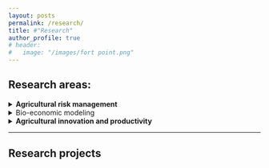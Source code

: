 ```yaml
---
layout: posts
permalink: /research/
title: #"Research"
author_profile: true
# header:
#   image: "/images/fort point.png"
---
```


## Research areas:  

<details>
<summary><b>Agricultural risk management</b></summary>
<p style="color:grey">Agricultural production is an intrinsically risky business that constantly faces many sources of risks, such as production risks, market risks, institutional risks, and personal risks. To cope with agricultural risks, farmers rely on a number of technical and institutional options, including a variety of farm management practices, fertilizer and pesticide use, irrigation, disease monitoring, as well as crop insurance. My current research takes an integrated, bio-economic approach to assessing the role of these various risk management strategies in improving farmers’ welfare and helping to secure global food supplies. </p>
<br>
</details>  


<details>
<summary>Bio-economic modeling</summary>
<p style="color:grey">With my interdisciplinary background in both agricultural sciences and applied economics, my research aims to create and apply bio-economic models using a spatio-temporal approach to access the impact of crop diseases. I have conducted research and published papers on the economic impact of wheat rust diseases and the benefits of agricultural R&D for global wheat production. </p>
<br>
</details>  


<details>
<summary><b>Agricultural innovation and productivity</b></summary>
<p style="color:grey">Investment in agricultural innovation plays an important role in maintaining and improving agricultural productivity for sustainable development. The global landscape of investment in agricutlural research and development (R&D) changes over time, which have siginficant impact on global food supply and economic development. My research investigates both the historical and future trends in global agricultural R&D investments and explores their social and economic implications. </p>
<br>
</details>  

***  

## Research projects  
